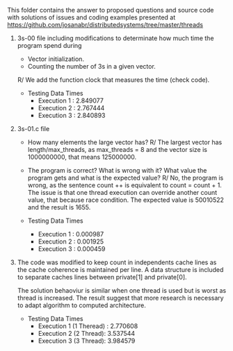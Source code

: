 This folder contains the answer to proposed questions and source code with solutions of issues and coding examples presented at https://github.com/josanabr/distributedsystems/tree/master/threads

1. 3s-00 file including modifications to determinate how much time the program spend during

    -  Vector initialization.
    -  Counting the number of 3s in a given vector.

    R/ We add the function clock that measures the time (check code).
    - Testing Data Times
        - Execution 1 : 2.849077
        - Execution 2 : 2.767444
        - Execution 3 : 2.840893

2. 3s-01.c file

    - How many elements the large vector has?
    R/ The largest vector has length/max_threads, as max_threads = 8 and the vector size is 1000000000, that means 125000000.

    - The program is correct? What is wrong with it? What value the program gets and what is the expected value?
    R/ No, the program is wrong, as the sentence count ++ is equivalent to count = count + 1. The issue is that one thread execution can override another count value, that because race condition. The expected value is 50010522 and the result is 1655.

    - Testing Data Times
        - Execution 1 : 0.000987
        - Execution 2 : 0.001925
        - Execution 3 : 0.000459

3. The code was modified to keep count in independents cache lines as the cache coherence is maintained per line. A data structure is included to separate caches lines between private[1] and private[0].

    The solution behaoviur is similar when one thread is used but is worst as thread is increased. The result suggest that more research is necessary to adapt algorithm to computed architecture.

    - Testing Data Times
        - Execution 1 (1 Theread) : 2.770608
        - Execution 2 (2 Thread): 3.537544
        - Execution 3 (3 Thread): 3.984579
